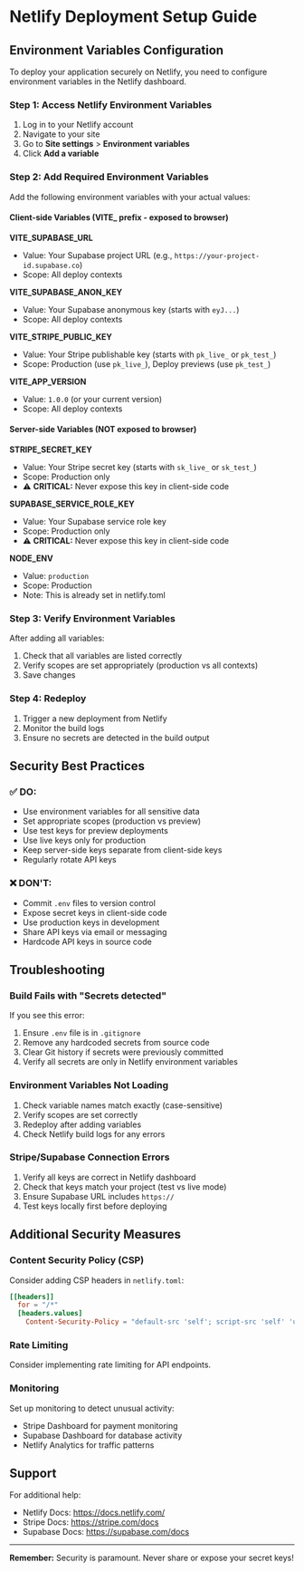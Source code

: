 # Netlify Deployment Setup Guide

## Environment Variables Configuration

To deploy your application securely on Netlify, you need to configure environment variables in the Netlify dashboard.

### Step 1: Access Netlify Environment Variables

1. Log in to your Netlify account
2. Navigate to your site
3. Go to **Site settings** > **Environment variables**
4. Click **Add a variable**

### Step 2: Add Required Environment Variables

Add the following environment variables with your actual values:

#### Client-side Variables (VITE_ prefix - exposed to browser)

**VITE_SUPABASE_URL**
- Value: Your Supabase project URL (e.g., `https://your-project-id.supabase.co`)
- Scope: All deploy contexts

**VITE_SUPABASE_ANON_KEY**
- Value: Your Supabase anonymous key (starts with `eyJ...`)
- Scope: All deploy contexts

**VITE_STRIPE_PUBLIC_KEY**
- Value: Your Stripe publishable key (starts with `pk_live_` or `pk_test_`)
- Scope: Production (use `pk_live_`), Deploy previews (use `pk_test_`)

**VITE_APP_VERSION**
- Value: `1.0.0` (or your current version)
- Scope: All deploy contexts

#### Server-side Variables (NOT exposed to browser)

**STRIPE_SECRET_KEY**
- Value: Your Stripe secret key (starts with `sk_live_` or `sk_test_`)
- Scope: Production only
- ⚠️ **CRITICAL:** Never expose this key in client-side code

**SUPABASE_SERVICE_ROLE_KEY**
- Value: Your Supabase service role key
- Scope: Production only
- ⚠️ **CRITICAL:** Never expose this key in client-side code

**NODE_ENV**
- Value: `production`
- Scope: Production
- Note: This is already set in netlify.toml

### Step 3: Verify Environment Variables

After adding all variables:
1. Check that all variables are listed correctly
2. Verify scopes are set appropriately (production vs all contexts)
3. Save changes

### Step 4: Redeploy

1. Trigger a new deployment from Netlify
2. Monitor the build logs
3. Ensure no secrets are detected in the build output

## Security Best Practices

### ✅ DO:
- Use environment variables for all sensitive data
- Set appropriate scopes (production vs preview)
- Use test keys for preview deployments
- Use live keys only for production
- Keep server-side keys separate from client-side keys
- Regularly rotate API keys

### ❌ DON'T:
- Commit `.env` files to version control
- Expose secret keys in client-side code
- Use production keys in development
- Share API keys via email or messaging
- Hardcode API keys in source code

## Troubleshooting

### Build Fails with "Secrets detected"

If you see this error:
1. Ensure `.env` file is in `.gitignore`
2. Remove any hardcoded secrets from source code
3. Clear Git history if secrets were previously committed
4. Verify all secrets are only in Netlify environment variables

### Environment Variables Not Loading

1. Check variable names match exactly (case-sensitive)
2. Verify scopes are set correctly
3. Redeploy after adding variables
4. Check Netlify build logs for any errors

### Stripe/Supabase Connection Errors

1. Verify all keys are correct in Netlify dashboard
2. Check that keys match your project (test vs live mode)
3. Ensure Supabase URL includes `https://`
4. Test keys locally first before deploying

## Additional Security Measures

### Content Security Policy (CSP)
Consider adding CSP headers in `netlify.toml`:

```toml
[[headers]]
  for = "/*"
  [headers.values]
    Content-Security-Policy = "default-src 'self'; script-src 'self' 'unsafe-inline' https://js.stripe.com; connect-src 'self' https://*.supabase.co https://api.stripe.com;"
```

### Rate Limiting
Consider implementing rate limiting for API endpoints.

### Monitoring
Set up monitoring to detect unusual activity:
- Stripe Dashboard for payment monitoring
- Supabase Dashboard for database activity
- Netlify Analytics for traffic patterns

## Support

For additional help:
- Netlify Docs: https://docs.netlify.com/
- Stripe Docs: https://stripe.com/docs
- Supabase Docs: https://supabase.com/docs

---

**Remember:** Security is paramount. Never share or expose your secret keys!
